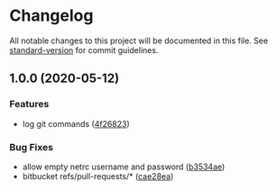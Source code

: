 # Changelog

All notable changes to this project will be documented in this file. See [standard-version](https://github.com/conventional-changelog/standard-version) for commit guidelines.

## 1.0.0 (2020-05-12)


### Features

* log git commands ([4f26823](https://github.com/slinstaedt/drone-git-ssh/commit/4f2682358d31433a8b5088c21c4eed64a36985fa))


### Bug Fixes

* allow empty netrc username and password ([b3534ae](https://github.com/slinstaedt/drone-git-ssh/commit/b3534aef48f3bc132a6809f2e920213f3d848bfc))
* bitbucket refs/pull-requests/* ([cae28ea](https://github.com/slinstaedt/drone-git-ssh/commit/cae28ea97f8d3bd10cfb130c63e3df32f3ccfa01))
